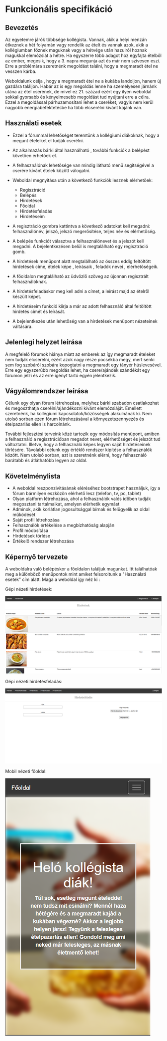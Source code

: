 # Funkcionális specifikáció


## Bevezetés

Az egyetemre járók többsége kollégista. Vannak, akik a helyi menzán étkeznek a hét 
folyamán vagy  rendelik az ételt és vannak azok, akik a kollégiumban főznek maguknak
vagy a hétvége után hazulról hoznak magukkal elemózsiát a hétre. Ha egyszerre több
adagot hoz egyfajta ételből az ember, megesik, hogy a 3. napra megunja azt és már nem
szívesen eszi. Erre a problémára szeretnénk megoldást találni, hogy a megmaradt 
étel ne vesszen kárba. 

Weboldalunk célja , hogy a megmaradt étel ne a kukába landoljon, hanem új gazdára
találjon.  Habár az is egy megoldás lenne ha személyesen járnánk utána az étel 
cserének, de mivel ez 21. század ezért egy ilyen weboldal sokkal gyorsabb és kényelmesebb
megoldást tud nyújtani erre a célra. Ezzel a megoldással párhuzamosítani lehet a cseréket,
vagyis nem kerül nagyobb energiabefektetésbe ha több elcserélni kívánt kajánk van.


## Használati esetek 

* Ezzel a fórummal lehetőséget teremtünk a kollégiumi diákoknak, hogy a megunt ételeiket
el tudják cserélni.
* Az alkalmazás bárki által használható , további funkciók a belépést követően érhetőek 
el.
* A felhasználónak lehetősége van mindig látható menü segítségével a cserére kívánt 
ételek között válogatni.
* Weboldal megnyitása után a következő funkciók lesznek elérhetőek:
  * Regisztráció 
  * Belépés
  * Hirdetések 
  * Főoldal
  * Hirdetésfeladás
  * Hirdetéseim


* A regisztráció gombra kattintva a következő adatokat kell megadni: felhasználónév,
jelszó, jelszó megerősítése, teljes név és elérhetőség.
* A belépés funkciót választva a felhasználónevet és a jelszót kell megadni. A bejelentkezésen
belül is megtalálható egy regisztráció gomb.
* A hirdetések menüpont alatt megtalálható az összes eddig feltöltött hírdetések címe,
ételek képe , leírásaik , feladók nevei , elérhetőségeik.
* A főoldalon megtalálható az üdvözlő szöveg az újonnan regisztrált felhasználóknak.
* A hirdetésfeladáskor meg kell adni a címet, a leírást majd az ételről készült képet.
* A hirdetéseim funkció kiírja a már az adott felhasználó által feltöltött hirdetés 
címét és leírását.
* A bejelentkezés után lehetőség van a hirdetések menüpont nézeteinek váltására.  


##	Jelenlegi helyzet leírása

A megfelelő fórumok hiánya miatt az emberek az így megmaradt ételeket nem tudják
elcserélni, ezért azok nagy része pocsékba megy, mert senki sem fog szobáról szobára
kopogtatni a megmaradt egy tányér húslevesével. Erre egy egyszerűbb megoldás lehet,
ha csere/ajándék szándékát egy fórumon jelzi és az erre igényt tartó egyén jelentkezik.


##	Vágyálomrendszer leírása

Célunk egy olyan fórum létrehozása, melyhez bárki szabadon csatlakozhat és megoszthatja
cserélni/ajándékozni kívánt elemózsiáját. Emellett szeretnénk, ha kollégiumi 
kapcsolatok/közösségek alakulnának ki. Nem utolsó sorban ezen fórum létrehozásával
a környezetszennyezés és ételpazarlás ellen is harcolnánk. 


További fejlesztési terveink közé tartozik egy módosítás menüpont, amiben a felhasználó
a regisztrációban megadot nevet, elérhetőséget és jelszót tud változtatni. Illetve, 
hogy a felhasználó képes legyen saját hirdetéseinek törlésére. Távolabbi célunk egy
értéklő rendszer kipítése a felhasználók között. Nem utolsó sorban, azt is szeretnénk 
elérni, hogy felhasználó barátabb és átláthatóbb legyen az oldal.


##	Követelménylista

*	A weboldal reszponzivitásának eléréséhez bootstrapet használjuk, így a fórum 
bármilyen eszközön elérhető lesz (telefon, tv, pc, tablet) 
*	Olyan platform létrehozása, ahol a felhasználók valós időben tudják megosztani 
tartalmaikat, amelyen elérhetik egymást
*	Adminok, akik korlátlan jogosultsággal bírnak és felügyelik az oldal működését
*	Saját profil létrehozása
*	Felhasználók értékelése a megbízhatóság alapján
*	Profil módosítása 
*	Hirdetések törlése 
*	Értékelő rendszer létrehozása


##  Képernyő tervezete

A weboldalra való belépéskor a főoldalon találjuk magunkat. Itt találhatóak meg 
a különböző menüpontok mint amiket felsoroltunk a "Használati esetek" cím alatt.
Maga a weboldal így néz ki :

Gépi nézeti hirdetések:

![hirdetesek](img/hirdetesek.png "hirdetesek")

Gépi nézeti hirdetésfeladás:

![feladas](img/feladas.png "feladas")


Mobil nézeti főoldal:

![mobil](img/mobil.png "mobil")
